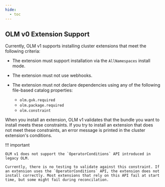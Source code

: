 ```yaml
---
hide:
  - toc
---
```


## OLM v0 Extension Support

Currently, OLM v1 supports installing cluster extensions that meet the following criteria:

* The extension must support installation via the `AllNamespaces` install mode.
* The extension must not use webhooks.
* The extension must not declare dependencies using any of the following file-based catalog properties:

    * `olm.gvk.required`
    * `olm.package.required`
    * `olm.constraint`

When you install an extension, OLM v1 validates that the bundle you want to install meets these constraints. If you try to install an extension that does not meet these constraints, an error message is printed in the cluster extension's conditions.

!!! important

    OLM v1 does not support the `OperatorConditions` API introduced in legacy OLM.

    Currently, there is no testing to validate against this constraint. If an extension uses the `OperatorConditions` API, the extension does not install correctly. Most extensions that rely on this API fail at start time, but some might fail during reconcilation. 
    
